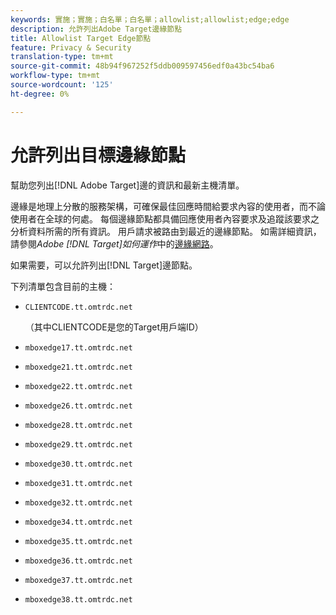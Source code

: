 ```yaml
---
keywords: 實施；實施；白名單；白名單；allowlist;allowlist;edge;edge
description: 允許列出Adobe Target邊緣節點
title: Allowlist Target Edge節點
feature: Privacy & Security
translation-type: tm+mt
source-git-commit: 48b94f967252f5ddb009597456edf0a43bc54ba6
workflow-type: tm+mt
source-wordcount: '125'
ht-degree: 0%

---
```



# 允許列出目標邊緣節點

幫助您列出[!DNL Adobe Target]邊的資訊和最新主機清單。

邊緣是地理上分散的服務架構，可確保最佳回應時間給要求內容的使用者，而不論使用者在全球的何處。 每個邊緣節點都具備回應使用者內容要求及追蹤該要求之分析資料所需的所有資訊。 用戶請求被路由到最近的邊緣節點。 如需詳細資訊，請參閱&#x200B;*Adobe [!DNL Target]如何運作*&#x200B;中的[邊緣網路](/help/c-intro/how-target-works.md#concept_0AE2ED8E9DE64288A8B30FCBF1040934)。

如果需要，可以允許列出[!DNL Target]邊節點。

下列清單包含目前的主機：

* `CLIENTCODE.tt.omtrdc.net`

   （其中CLIENTCODE是您的Target用戶端ID）

* `mboxedge17.tt.omtrdc.net`
* `mboxedge21.tt.omtrdc.net`
* `mboxedge22.tt.omtrdc.net`
* `mboxedge26.tt.omtrdc.net`
* `mboxedge28.tt.omtrdc.net`
* `mboxedge29.tt.omtrdc.net`
* `mboxedge30.tt.omtrdc.net`
* `mboxedge31.tt.omtrdc.net`
* `mboxedge32.tt.omtrdc.net`
* `mboxedge34.tt.omtrdc.net`
* `mboxedge35.tt.omtrdc.net`
* `mboxedge36.tt.omtrdc.net`
* `mboxedge37.tt.omtrdc.net`
* `mboxedge38.tt.omtrdc.net`